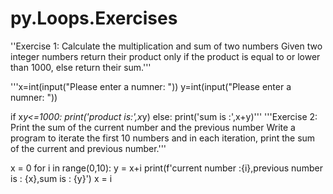 # py.Loops.Exercises
''Exercise 1: Calculate the multiplication and sum of two numbers
Given two integer numbers return their product only if the product is equal to or lower than 1000, 
else return their sum.'''

'''x=int(input("Please enter a numner: "))
y=int(input("Please enter a numner: "))

if x*y<=1000:
    print('product is:',x*y)
else:
    print('sum is :',x+y)'''
'''Exercise 2: Print the sum of the current number and the previous number
Write a program to iterate the first 10 numbers and in each iteration, 
print the sum of the current and previous number.'''

x = 0
for i in range(0,10):
    y = x+i
    print(f'current number :{i},previous number is : {x},sum is : {y}')
    x = i

